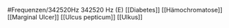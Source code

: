 #Frequenzen/342520Hz
342520 Hz (E)
[[Diabetes]]
[[Hämochromatose]]
[[Marginal Ulcer]]
[[Ulcus pepticum]]
[[Ulkus]]